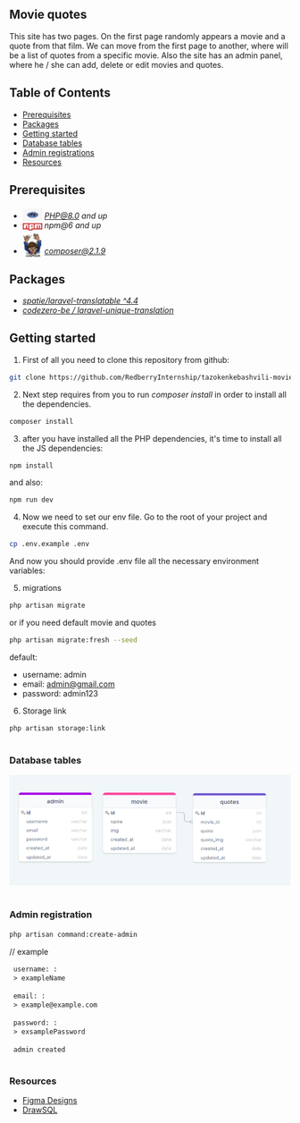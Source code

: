 ## Movie quotes
<p align="left">
    This site has two pages. On the first page randomly appears
    a movie and a quote from that film. We can move from the first 
    page to another, where will be a list of quotes from a specific
    movie. Also the site has an admin panel, where he / she can add, 
    delete or edit movies and quotes.
</p>

## Table of Contents

* [Prerequisites](#prerequisites)
* [Packages](#packages)
* [Getting started](#getting-started)
* [Database tables](#database-tables)
* [Admin registrations](#admin-registration)
* [Resources](#resources)

## Prerequisites

* <img src="readme/php.jpg" width="35" style="position: relative; top: 4px" /> *PHP@8.0 and up*
* <img src="readme/npm.png" width="35" style="position: relative; top: 4px" /> *npm@6 and up*
* <img src="readme/composer.png" width="35" style="position: relative; top: 6px" /> *composer@2.1.9*

## Packages

* [*spatie/laravel-translatable ^4.4*](https://github.com/spatie/laravel-translatable)
* [*codezero-be / laravel-unique-translation*](https://github.com/codezero-be/laravel-unique-translation)


## Getting started

1. First of all you need to clone this repository from github:

```sh
git clone https://github.com/RedberryInternship/tazokenkebashvili-movie-quotes.git
```

2. Next step requires from you to run *composer install* in order to install all the dependencies.

```sh
composer install
```

3. after you have installed all the PHP dependencies, it's time to install all the JS dependencies:

```sh
npm install
```

and also:
```sh
npm run dev
```

4. Now we need to set our env file. Go to the root of your project and execute this command.
```sh
cp .env.example .env
```
And now you should provide .env file all the necessary environment variables:

5. migrations

```sh
php artisan migrate
```

or if you need default movie and quotes

```sh
php artisan migrate:fresh --seed
```

default:
* username: admin
* email:    admin@gmail.com
* password: admin123

6. Storage link

```sh
php artisan storage:link
```

#
### Database tables

!["CI / CD"](./readme/drawsql.png)


#
### Admin registration

```sh
php artisan command:create-admin
```

// example

```shell
 username: :
 > exampleName        

 email: :
 > example@example.com

 password: :
 > exsamplePassword
 
 admin created
```

#
### Resources

* [Figma Designs](https://www.figma.com/file/IIJOKK5esgM8uK8pM3D59J/Movie-Quotes?node-id=0%3A1)
* [DrawSQL](https://drawsql.app/redberry-4/diagrams/copy-of-movie-quotes)
